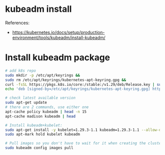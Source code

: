
# kubeadm install

References:
- https://kubernetes.io/docs/setup/production-environment/tools/kubeadm/install-kubeadm/

# Install kubeadm package

```bash
# add k8s repo
sudo mkdir -p /etc/apt/keyrings &&
sudo rm /etc/apt/keyrings/kubernetes-apt-keyring.gpg &&
curl -fsSL https://pkgs.k8s.io/core:/stable:/v1.29/deb/Release.key | sudo gpg --dearmor -o /etc/apt/keyrings/kubernetes-apt-keyring.gpg &&
echo 'deb [signed-by=/etc/apt/keyrings/kubernetes-apt-keyring.gpg] https://pkgs.k8s.io/core:/stable:/v1.29/deb/ /' | sudo tee /etc/apt/sources.list.d/kubernetes.list

# check latest available version
sudo apt-get update
# there are 2 commands, use either one
apt-cache policy kubeadm | head -n 15
apt-cache madison kubeadm | head

# Install kubeadm+kubelet:
sudo apt-get install -y kubelet=1.29.3-1.1 kubeadm=1.29.3-1.1 --allow-downgrades --allow-change-held-packages &&
sudo apt-mark hold kubelet kubeadm

# Pull images so you don't have to wait for it when creating the cluster:
sudo kubeadm config images pull
```
